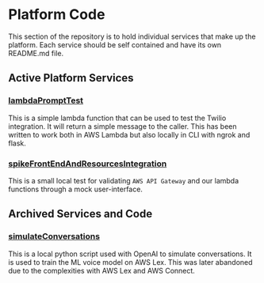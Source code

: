 # Platform Code

This section of the repository is to hold individual services that make up the platform. Each service should be self contained and have its own README.md file.

## Active Platform Services

### [lambdaPromptTest](/platform/lambdaPromptTest)

This is a simple lambda function that can be used to test the Twilio integration. It will return a simple message to the caller. This has been written to work both in AWS Lambda but also locally in CLI with ngrok and flask.

### [spikeFrontEndAndResourcesIntegration](/platform/spikeFrontEndAndResourcesIntegration)

This is a small local test for validating `AWS API Gateway` and our lambda functions through a mock user-interface.

## Archived Services and Code

### [simulateConversations](/platform/simulateConversations)

This is a local python script used with OpenAI to simulate conversations. It is used to train the ML voice model on AWS Lex. This was later abandoned due to the complexities with AWS Lex and AWS Connect.
